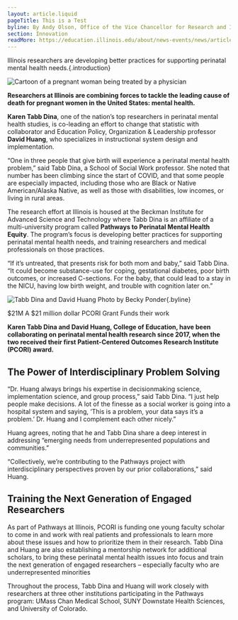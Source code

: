 ```yaml
---
layout: article.liquid
pageTitle: This is a Test
byline: By Andy Olson, Office of the Vice Chancellor for Research and Innovation, University of Illinois
section: Innovation
readMore: https://education.illinois.edu/about/news-events/news/article/2024/08/12/addressing-perinatal-mental-health-issues-through-a-collaborative-research-approach
---
```

<ilw-content width="page">

Illinois researchers are developing better practices for supporting perinatal mental health needs.{.introduction}

![Cartoon of a pregnant woman being treated by a physician](/img/innovation/perinatal.webp)

**Researchers at Illinois are combining forces to tackle the leading cause of death for pregnant women in the United States: mental health.**

**Karen Tabb Dina**, one of the nation’s top researchers in perinatal mental health studies, is co-leading an effort to change that statistic with collaborator and Education Policy, Organization & Leadership professor **David Huang**, who specializes in instructional system design and implementation.

“One in three people that give birth will experience a perinatal mental health problem,” said Tabb Dina, a School of Social Work professor. She noted that number has been climbing since the start of COVID, and that some people are especially impacted, including those who are Black or Native American/Alaska Native, as well as those with disabilities, low incomes, or living in rural areas.

The research effort at Illinois is housed at the Beckman Institute for Advanced Science and Technology where Tabb Dina is an affiliate of a multi-university program called **Pathways to Perinatal Mental Health Equity**. The program’s focus is developing better practices for supporting perinatal mental health needs, and training researchers and medical professionals on those practices.

“If it’s untreated, that presents risk for both mom and baby,” said Tabb Dina. “It could become substance-use for coping, gestational diabetes, poor birth outcomes, or increased C-sections. For the baby, that could lead to a stay in the NICU, having low birth weight, and trouble with cognition later on.”

<ilw-columns padding="3.75rem 0 0 0">
<div>

![Tabb Dina and David Huang](/img/innovation/IDEA_collab.webp)
Photo by Becky Ponder{.byline}

</div>
<ilw-statistic class="orange margin-90"><span slot="stat">$21M</span> A $21 million dollar PCORI Grant Funds their work</ilw-statistic>

</ilw-columns>

**Karen Tabb Dina and David Huang, College of Education, have been collaborating on perinatal mental health research since 2017, when the two received their first Patient-Centered Outcomes Research Institute (PCORI) award.**

## The Power of Interdisciplinary Problem Solving

“Dr. Huang always brings his expertise in decisionmaking science, implementation science, and group process,” said Tabb Dina. “I just help people make decisions. A lot of the finesse as a social worker is going into a hospital system and saying, ‘This is a problem, your data says it’s a problem.’ Dr. Huang and I complement each other nicely.”

Huang agrees, noting that he and Tabb Dina share a deep interest in addressing “emerging needs from underrepresented populations and communities.”

“Collectively, we’re contributing to the Pathways project with interdisciplinary perspectives proven by our prior collaborations,” said Huang.

## Training the Next Generation of Engaged Researchers

As part of Pathways at Illinois, PCORI is funding one young faculty scholar to come in and work with real patients and professionals to learn more about these issues and how to prioritize them in their research. Tabb Dina and Huang are also establishing a mentorship network for additional scholars, to bring these perinatal mental health issues into focus and train the next generation of engaged researchers – especially faculty who are underrepresented minorities

Throughout the process, Tabb Dina and Huang will work closely with researchers at three other institutions participating in the Pathways program: UMass Chan Medical School, SUNY Downstate Health Sciences, and University of Colorado. 

</ilw-content>
